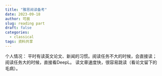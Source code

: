 ```yaml
---
title: "雅思阅读备考"
date: 2023-09-18
author: 可辰
slug: reading part
draft: false
categories:
  - classical
tags: 资料共享
---
```


个人情况：
平时有读英文论文、新闻的习惯。阅读任务不大的时候，会直接读；阅读任务大的时候，直接看DeepL。
读文章速度快，很容易跳读（看论文留下的毛病）。
